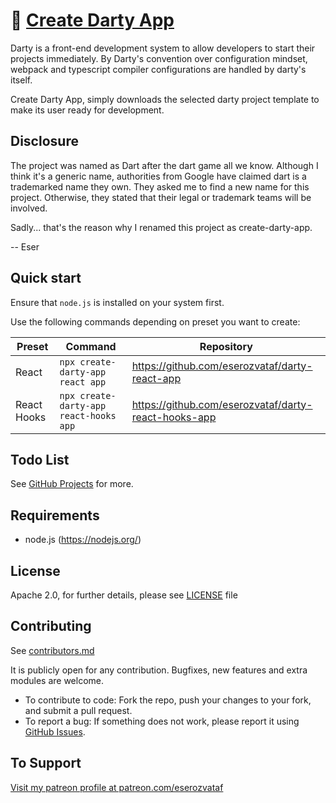 # 🎯 [Create Darty App](https://github.com/eserozvataf/create-darty-app)

Darty is a front-end development system to allow developers to start their projects
immediately. By Darty's convention over configuration mindset, webpack and typescript
compiler configurations are handled by darty's itself.

Create Darty App, simply downloads the selected darty project template to make its user
ready for development.


## Disclosure

The project was named as Dart after the dart game all we know. Although I think it's a generic name, authorities from Google have claimed dart is a trademarked name they own. They asked me to
find a new name for this project. Otherwise, they stated that their legal or trademark teams
will be involved.

Sadly... that's the reason why I renamed this project as create-darty-app.

-- Eser


## Quick start

Ensure that `node.js` is installed on your system first.

Use the following commands depending on preset you want to create:

| Preset                   | Command                                       | Repository                                                 |
|--------------------------|-----------------------------------------------|------------------------------------------------------------|
| React                    | `npx create-darty-app react app`              | https://github.com/eserozvataf/darty-react-app             |
| React Hooks              | `npx create-darty-app react-hooks app`        | https://github.com/eserozvataf/darty-react-hooks-app       |


## Todo List

See [GitHub Projects](https://github.com/eserozvataf/create-darty-project/projects) for more.


## Requirements

* node.js (https://nodejs.org/)


## License

Apache 2.0, for further details, please see [LICENSE](LICENSE) file


## Contributing

See [contributors.md](contributors.md)

It is publicly open for any contribution. Bugfixes, new features and extra modules are welcome.

* To contribute to code: Fork the repo, push your changes to your fork, and submit a pull request.
* To report a bug: If something does not work, please report it using [GitHub Issues](https://github.com/eserozvataf/create-darty-app/issues).


## To Support

[Visit my patreon profile at patreon.com/eserozvataf](https://www.patreon.com/eserozvataf)
